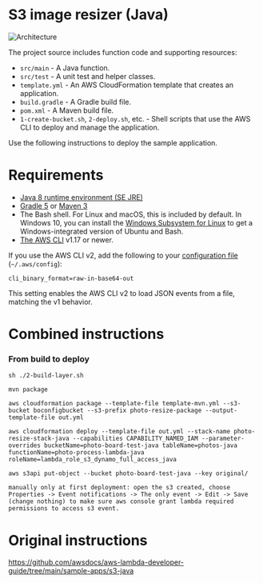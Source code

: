 # S3 image resizer (Java)

![Architecture](/sample-apps/s3-java/images/sample-s3-java.png)

The project source includes function code and supporting resources:

- `src/main` - A Java function.
- `src/test` - A unit test and helper classes.
- `template.yml` - An AWS CloudFormation template that creates an application.
- `build.gradle` - A Gradle build file.
- `pom.xml` - A Maven build file.
- `1-create-bucket.sh`, `2-deploy.sh`, etc. - Shell scripts that use the AWS CLI to deploy and manage the application.

Use the following instructions to deploy the sample application.

# Requirements
- [Java 8 runtime environment (SE JRE)](https://www.oracle.com/java/technologies/javase-downloads.html)
- [Gradle 5](https://gradle.org/releases/) or [Maven 3](https://maven.apache.org/docs/history.html)
- The Bash shell. For Linux and macOS, this is included by default. In Windows 10, you can install the [Windows Subsystem for Linux](https://docs.microsoft.com/en-us/windows/wsl/install-win10) to get a Windows-integrated version of Ubuntu and Bash.
- [The AWS CLI](https://docs.aws.amazon.com/cli/latest/userguide/cli-chap-install.html) v1.17 or newer.

If you use the AWS CLI v2, add the following to your [configuration file](https://docs.aws.amazon.com/cli/latest/userguide/cli-configure-files.html) (`~/.aws/config`):

```
cli_binary_format=raw-in-base64-out
```

This setting enables the AWS CLI v2 to load JSON events from a file, matching the v1 behavior.

# Combined instructions
### From build to deploy
    sh ./2-build-layer.sh

    mvn package

    aws cloudformation package --template-file template-mvn.yml --s3-bucket boconfigbucket --s3-prefix photo-resize-package --output-template-file out.yml

    aws cloudformation deploy --template-file out.yml --stack-name photo-resize-stack-java --capabilities CAPABILITY_NAMED_IAM --parameter-overrides bucketName=photo-board-test-java tableName=photos-java functionName=photo-process-lambda-java roleName=lambda_role_s3_dynamo_full_access_java

    aws s3api put-object --bucket photo-board-test-java --key original/

    manually only at first deployment: open the s3 created, choose Properties -> Event notifications -> The only event -> Edit -> Save (change nothing) to make sure aws console grant lambda required permissions to access s3 event.

# Original instructions
https://github.com/awsdocs/aws-lambda-developer-guide/tree/main/sample-apps/s3-java


